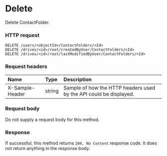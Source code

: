 # Delete

Delete ContactFolder.
### HTTP request
```http
DELETE /users/<objectId>/ContactFolders/<Id>
DELETE /drives/<id>/root/createdByUser/ContactFolders/<Id>
DELETE /drives/<id>/root/lastModifiedByUser/ContactFolders/<Id>

```
### Request headers
| Name       | Type | Description|
|:---------------|:--------|:----------|
| X-Sample-Header  | string  | Sample of how the HTTP headers used by the API could be displayed.|

### Request body
Do not supply a request body for this method.


### Response
If successful, this method returns `204, No Content` response code. It does not return anything in the response body.


<!-- uuid: d4b187cb-06f2-4ba3-8699-6adc8d8e4e08
2015-10-09 16:03:13 UTC -->
